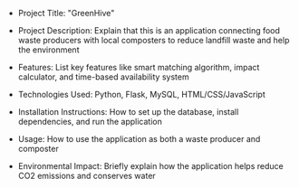 -  Project Title: "GreenHive"

- Project Description: Explain that this is an application connecting food waste producers with local composters to reduce landfill waste and help the environment

- Features: List key features like smart matching algorithm, impact calculator, and time-based availability system

- Technologies Used: Python, Flask, MySQL, HTML/CSS/JavaScript

- Installation Instructions: How to set up the database, install dependencies, and run the application

- Usage: How to use the application as both a waste producer and composter

- Environmental Impact: Briefly explain how the application helps reduce CO2 emissions and conserves water
